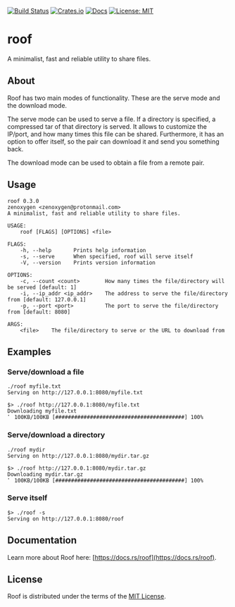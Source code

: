 [![Build Status](https://gitlab.com/zenoxygen/roof/badges/master/pipeline.svg)](https://gitlab.com/zenoxygen/roof/pipelines)
[![Crates.io](https://img.shields.io/crates/v/roof.svg)](https://crates.io/crates/roof)
[![Docs](https://docs.rs/roof/badge.svg)](https://docs.rs/roof)
[![License: MIT](https://img.shields.io/badge/license-MIT-blue.svg)](LICENSE)

# roof

A minimalist, fast and reliable utility to share files.

## About

Roof has two main modes of functionality. These are the serve mode and the download mode.

The serve mode can be used to serve a file. If a directory is specified, a compressed tar of that directory is served. It allows to customize the IP/port, and how many times this file can be shared. Furthermore, it has an option to offer itself, so the pair can download it and send you something back.

The download mode can be used to obtain a file from a remote pair.

## Usage

```
roof 0.3.0
zenoxygen <zenoxygen@protonmail.com>
A minimalist, fast and reliable utility to share files.

USAGE:
    roof [FLAGS] [OPTIONS] <file>

FLAGS:
    -h, --help       Prints help information
    -s, --serve      When specified, roof will serve itself
    -V, --version    Prints version information

OPTIONS:
    -c, --count <count>        How many times the file/directory will be served [default: 1]
    -i, --ip_addr <ip_addr>    The address to serve the file/directory from [default: 127.0.0.1]
    -p, --port <port>          The port to serve the file/directory from [default: 8080]

ARGS:
    <file>    The file/directory to serve or the URL to download from
```

## Examples

### Serve/download a file

```
./roof myfile.txt
Serving on http://127.0.0.1:8080/myfile.txt

$> ./roof http://127.0.0.1:8080/myfile.txt
Downloading myfile.txt
⠁ 100KB/100KB [#########################################] 100%
```

### Serve/download a directory

```
./roof mydir
Serving on http://127.0.0.1:8080/mydir.tar.gz

$> ./roof http://127.0.0.1:8080/mydir.tar.gz
Downloading mydir.tar.gz
⠁ 100KB/100KB [#########################################] 100%
```

### Serve itself

```
$> ./roof -s
Serving on http://127.0.0.1:8080/roof
```

## Documentation

Learn more about Roof here: [https://docs.rs/roof](https://docs.rs/roof).

## License

Roof is distributed under the terms of the [MIT License](LICENSE).
